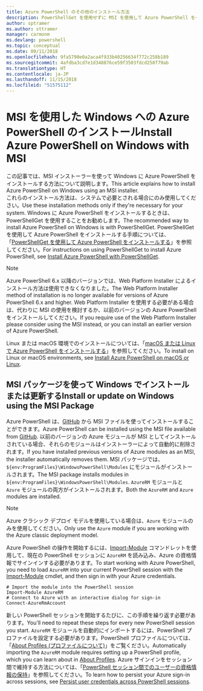 ```yaml
---
title: Azure PowerShell のその他のインストール方法
description: PowerShellGet を使用せずに MSI を使用して Azure PowerShell をインストールする方法
author: sptramer
ms.author: sttramer
manager: carmonm
ms.devlang: powershell
ms.topic: conceptual
ms.date: 09/11/2018
ms.openlocfilehash: 9fa5790e0a2aca4f933b40256634f772c258b189
ms.sourcegitcommit: 4afdba3cd7e1d348876ce59f3503fdcd258f79ab
ms.translationtype: HT
ms.contentlocale: ja-JP
ms.lasthandoff: 11/15/2018
ms.locfileid: "51575112"
---
```

# <a name="install-azure-powershell-on-windows-with-msi"></a><span data-ttu-id="f0a0e-103">MSI を使用した Windows への Azure PowerShell のインストール</span><span class="sxs-lookup"><span data-stu-id="f0a0e-103">Install Azure PowerShell on Windows with MSI</span></span>

<span data-ttu-id="f0a0e-104">この記事では、MSI インストーラーを使って Windows に Azure PowerShell をインストールする方法について説明します。</span><span class="sxs-lookup"><span data-stu-id="f0a0e-104">This article explains how to install Azure PowerShell on Windows using an MSI installer.</span></span>  
<span data-ttu-id="f0a0e-105">これらのインストール方法は、システムで必要とされる場合にのみ使用してください。</span><span class="sxs-lookup"><span data-stu-id="f0a0e-105">Use these installation methods only if they're necessary for your system.</span></span> <span data-ttu-id="f0a0e-106">Windows に Azure PowerShell をインストールするときは、PowerShellGet を使用することをお勧めします。</span><span class="sxs-lookup"><span data-stu-id="f0a0e-106">The recommended way to install Azure PowerShell on Windows is with PowerShellGet.</span></span> <span data-ttu-id="f0a0e-107">PowerShellGet を使用して Azure PowerShell をインストールする手順については、「[PowerShellGet を使用して Azure PowerShell をインストールする](install-azurerm-ps.md)」を参照してください。</span><span class="sxs-lookup"><span data-stu-id="f0a0e-107">For instructions on using PowerShellGet to install Azure PowerShell, see [Install Azure PowerShell with PowerShellGet](install-azurerm-ps.md).</span></span>

> [!NOTE]
> <span data-ttu-id="f0a0e-108">Azure PowerShell 6.x 以降のバージョンでは、Web Platform Installer によるインストール方法は使用できなくなりました。</span><span class="sxs-lookup"><span data-stu-id="f0a0e-108">The Web Platform Installer method of installation is no longer available for versions of Azure PowerShell 6.x and higher.</span></span> <span data-ttu-id="f0a0e-109">Web Platform Installer を使用する必要がある場合は、代わりに MSI の使用を検討するか、以前のバージョンの Azure PowerShell をインストールしてください。</span><span class="sxs-lookup"><span data-stu-id="f0a0e-109">If you require use of the Web Platform Installer please consider using the MSI instead, or you can install an earlier version of Azure PowerShell.</span></span>

<span data-ttu-id="f0a0e-110">Linux または macOS 環境でのインストールについては、「[macOS または Linux で Azure PowerShell をインストールする](install-azurermps-maclinux.md)」を参照してください。</span><span class="sxs-lookup"><span data-stu-id="f0a0e-110">To install on Linux or macOS environments, see [Install Azure PowerShell on macOS or Linux](install-azurermps-maclinux.md).</span></span>

## <a name="install-or-update-on-windows-using-the-msi-package"></a><span data-ttu-id="f0a0e-111">MSI パッケージを使って Windows でインストールまたは更新する</span><span class="sxs-lookup"><span data-stu-id="f0a0e-111">Install or update on Windows using the MSI Package</span></span>

<span data-ttu-id="f0a0e-112">Azure PowerShell は、[GitHub](https://github.com/Azure/azure-powershell/releases/latest) から MSI ファイルを使ってインストールすることができます。</span><span class="sxs-lookup"><span data-stu-id="f0a0e-112">Azure PowerShell can be installed using the MSI file available from [GitHub](https://github.com/Azure/azure-powershell/releases/latest).</span></span> <span data-ttu-id="f0a0e-113">以前のバージョンの Azure モジュールが MSI としてインストールされている場合、それらのモジュールはインストーラーによって自動的に削除されます。</span><span class="sxs-lookup"><span data-stu-id="f0a0e-113">If you have installed previous versions of Azure modules as an MSI, the installer automatically removes them.</span></span> <span data-ttu-id="f0a0e-114">MSI パッケージでは、`${env:ProgramFiles}\WindowsPowerShell\Modules` にモジュールがインストールされます。</span><span class="sxs-lookup"><span data-stu-id="f0a0e-114">The MSI package installs modules in `${env:ProgramFiles}\WindowsPowerShell\Modules`.</span></span> <span data-ttu-id="f0a0e-115">`AzureRM` モジュールと `Azure` モジュールの両方がインストールされます。</span><span class="sxs-lookup"><span data-stu-id="f0a0e-115">Both the `AzureRM` and `Azure` modules are installed.</span></span>

> [!NOTE]
> <span data-ttu-id="f0a0e-116">Azure クラシック デプロイ モデルを使用している場合は、`Azure` モジュールのみを使用してください。</span><span class="sxs-lookup"><span data-stu-id="f0a0e-116">Only use the `Azure` module if you are working with the Azure classic deployment model.</span></span>

<span data-ttu-id="f0a0e-117">Azure PowerShell の操作を開始するには、[Import-Module](/powershell/module/Microsoft.PowerShell.Core/Import-Module) コマンドレットを使用して、現在の PowerShell セッションに `AzureRM` を読み込み、Azure の資格情報でサインインする必要があります。</span><span class="sxs-lookup"><span data-stu-id="f0a0e-117">To start working with Azure PowerShell, you need to load `AzureRM` into your current PowerShell session with the [Import-Module](/powershell/module/Microsoft.PowerShell.Core/Import-Module) cmdlet, and then sign in with your Azure credentials.</span></span>

```powershell-interactive
# Import the module into the PowerShell session
Import-Module AzureRM
# Connect to Azure with an interactive dialog for sign-in
Connect-AzureRmAccount
```

<span data-ttu-id="f0a0e-118">新しい PowerShell セッションを開始するたびに、この手順を繰り返す必要があります。</span><span class="sxs-lookup"><span data-stu-id="f0a0e-118">You'll need to repeat these steps for every new PowerShell session you start.</span></span> <span data-ttu-id="f0a0e-119">`AzureRM` モジュールを自動的にインポートするには、PowerShell プロファイルを設定する必要があります。PowerShell プロファイルについては、「[About Profiles (プロファイルについて)](/powershell/module/microsoft.powershell.core/about/about_profiles)」をご覧ください。</span><span class="sxs-lookup"><span data-stu-id="f0a0e-119">Automatically importing the `AzureRM` module requires setting up a PowerShell profile, which you can learn about in [About Profiles](/powershell/module/microsoft.powershell.core/about/about_profiles).</span></span>
<span data-ttu-id="f0a0e-120">Azure サインインをセッション間で維持する方法については、「[PowerShell セッション間でのユーザーの資格情報の保持](context-persistence.md)」を参照してください。</span><span class="sxs-lookup"><span data-stu-id="f0a0e-120">To learn how to persist your Azure sign-in across sessions, see [Persist user credentials across PowerShell sessions](context-persistence.md).</span></span>
